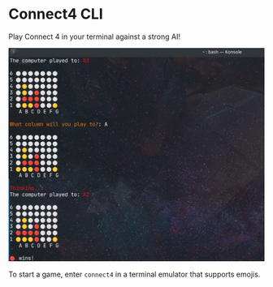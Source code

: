 # Connect4 CLI

Play Connect 4 in your terminal against a strong AI!

![Screenshot](./docs/connect4.png)

To start a game, enter `connect4` in a terminal emulator that supports emojis.
